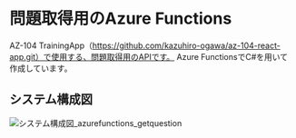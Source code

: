 # 問題取得用のAzure Functions

AZ-104 TrainingApp（https://github.com/kazuhiro-ogawa/az-104-react-app.git）で使用する、問題取得用のAPIです。
Azure FunctionsでC#を用いて作成しています。

## システム構成図
![システム構成図_azurefunctions_getquestion](https://github.com/kazuhiro-ogawa/az-104-app-getQuestions/assets/105719508/3f01af61-49c6-4991-872d-5526246d2c1d)
